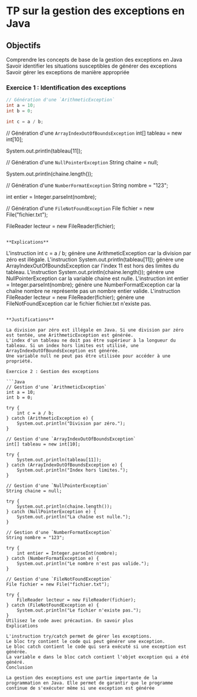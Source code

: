 
# TP sur la gestion des exceptions en Java

## Objectifs

Comprendre les concepts de base de la gestion des exceptions en Java
Savoir identifier les situations susceptibles de générer des exceptions
Savoir gérer les exceptions de manière appropriée

### Exercice 1 : Identification des exceptions

```Java
// Génération d'une `ArithmeticException`
int a = 10;
int b = 0;

int c = a / b;
```


// Génération d'une `ArrayIndexOutOfBoundsException`
int[] tableau = new int[10];

System.out.println(tableau[11]);

// Génération d'une `NullPointerException`
String chaine = null;

System.out.println(chaine.length());

// Génération d'une `NumberFormatException`
String nombre = "123";

int entier = Integer.parseInt(nombre);

// Génération d'une `FileNotFoundException`
File fichier = new File("fichier.txt");

FileReader lecteur = new FileReader(fichier);
```

**Explications**

```
L'instruction int c = a / b; génère une ArithmeticException car la division par zéro est illégale.
L'instruction System.out.println(tableau[11]); génère une ArrayIndexOutOfBoundsException car l'index 11 est hors des limites du tableau.
L'instruction System.out.println(chaine.length()); génère une NullPointerException car la variable chaine est nulle.
L'instruction int entier = Integer.parseInt(nombre); génère une NumberFormatException car la chaîne nombre ne représente pas un nombre entier valide.
L'instruction FileReader lecteur = new FileReader(fichier); génère une FileNotFoundException car le fichier fichier.txt n'existe pas.
```

**Justifications**

La division par zéro est illégale en Java. Si une division par zéro est tentée, une ArithmeticException est générée.
L'index d'un tableau ne doit pas être supérieur à la longueur du tableau. Si un index hors limites est utilisé, une ArrayIndexOutOfBoundsException est générée.
Une variable null ne peut pas être utilisée pour accéder à une propriété.

Exercice 2 : Gestion des exceptions

```Java
// Gestion d'une `ArithmeticException`
int a = 10;
int b = 0;

try {
    int c = a / b;
} catch (ArithmeticException e) {
    System.out.println("Division par zéro.");
}

// Gestion d'une `ArrayIndexOutOfBoundsException`
int[] tableau = new int[10];

try {
    System.out.println(tableau[11]);
} catch (ArrayIndexOutOfBoundsException e) {
    System.out.println("Index hors limites.");
}

// Gestion d'une `NullPointerException`
String chaine = null;

try {
    System.out.println(chaine.length());
} catch (NullPointerException e) {
    System.out.println("La chaîne est nulle.");
}

// Gestion d'une `NumberFormatException`
String nombre = "123";

try {
    int entier = Integer.parseInt(nombre);
} catch (NumberFormatException e) {
    System.out.println("Le nombre n'est pas valide.");
}

// Gestion d'une `FileNotFoundException`
File fichier = new File("fichier.txt");

try {
    FileReader lecteur = new FileReader(fichier);
} catch (FileNotFoundException e) {
    System.out.println("Le fichier n'existe pas.");
}
Utilisez le code avec précaution. En savoir plus
Explications

L'instruction try/catch permet de gérer les exceptions.
Le bloc try contient le code qui peut générer une exception.
Le bloc catch contient le code qui sera exécuté si une exception est générée.
La variable e dans le bloc catch contient l'objet exception qui a été généré.
Conclusion

La gestion des exceptions est une partie importante de la programmation en Java. Elle permet de garantir que le programme continue de s'exécuter même si une exception est générée
